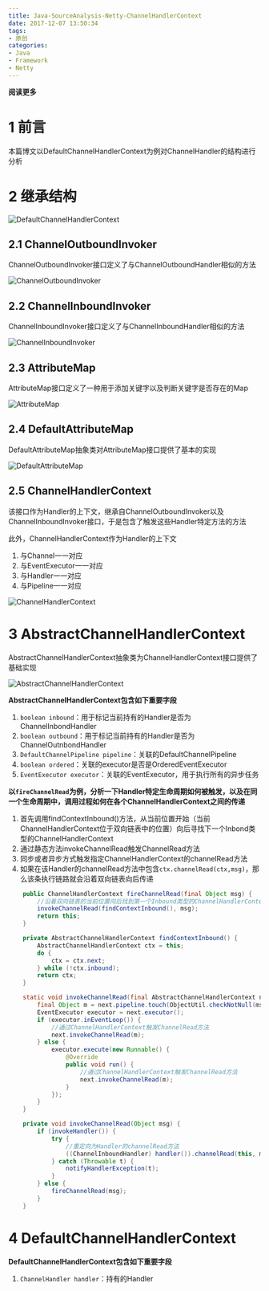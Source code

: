 ```yaml
---
title: Java-SourceAnalysis-Netty-ChannelHandlerContext
date: 2017-12-07 13:50:34
tags: 
- 原创
categories: 
- Java
- Framework
- Netty
---
```


**阅读更多**

<!--more-->

# 1 前言

本篇博文以DefaultChannelHandlerContext为例对ChannelHandler的结构进行分析

# 2 继承结构

![DefaultChannelHandlerContext](/images/Java-SourceAnalysis-Netty-ChannelHandlerContext/DefaultChannelHandlerContext.png)

## 2.1 ChannelOutboundInvoker

ChannelOutboundInvoker接口定义了与ChannelOutboundHandler相似的方法

![ChannelOutboundInvoker](/images/Java-SourceAnalysis-Netty-ChannelPipeline/ChannelOutboundInvoker.png)

## 2.2 ChannelInboundInvoker

ChannelInboundInvoker接口定义了与ChannelInboundHandler相似的方法

![ChannelInboundInvoker](/images/Java-SourceAnalysis-Netty-ChannelPipeline/ChannelInboundInvoker.png)

## 2.3 AttributeMap

AttributeMap接口定义了一种用于添加关键字以及判断关键字是否存在的Map

![AttributeMap](/images/Java-SourceAnalysis-Netty-Channel/AttributeMap.png)

## 2.4 DefaultAttributeMap

DefaultAttributeMap抽象类对AttributeMap接口提供了基本的实现

![DefaultAttributeMap](/images/Java-SourceAnalysis-Netty-Channel/DefaultAttributeMap.png)

## 2.5 ChannelHandlerContext

该接口作为Handler的上下文，继承自ChannelOutboundInvoker以及ChannelInboundInvoker接口，于是包含了触发这些Handler特定方法的方法

此外，ChannelHandlerContext作为Handler的上下文

1. 与Channel一一对应
1. 与EventExecutor一一对应
1. 与Handler一一对应
1. 与Pipeline一一对应

![ChannelHandlerContext](/images/Java-SourceAnalysis-Netty-ChannelHandlerContext/ChannelHandlerContext.png)

# 3 AbstractChannelHandlerContext

AbstractChannelHandlerContext抽象类为ChannelHandlerContext接口提供了基础实现

![AbstractChannelHandlerContext](/images/Java-SourceAnalysis-Netty-ChannelHandlerContext/AbstractChannelHandlerContext.png)

**AbstractChannelHandlerContext包含如下重要字段**

1. `boolean inbound`：用于标记当前持有的Handler是否为ChannelInbondHandler
1. `boolean outbound`：用于标记当前持有的Handler是否为ChannelOutnbondHandler
1. `DefaultChannelPipeline pipeline`：关联的DefaultChannelPipeline
1. `boolean ordered`：关联的executor是否是OrderedEventExecutor
1. `EventExecutor executor`：关联的EventExecutor，用于执行所有的异步任务

**以`fireChannelRead`为例，分析一下Handler特定生命周期如何被触发，以及在同一个生命周期中，调用过程如何在各个ChannelHandlerContext之间的传递**

1. 首先调用findContextInbound()方法，从当前位置开始（当前ChannelHandlerContext位于双向链表中的位置）向后寻找下一个Inbond类型的ChannelHandlerContext
1. 通过静态方法invokeChannelRead触发ChannelRead方法
1. 同步或者异步方式触发指定ChannelHandlerContext的channelRead方法
1. 如果在该Handler的channelRead方法中包含`ctx.channelRead(ctx,msg)`，那么该条执行链路就会沿着双向链表向后传递

```java
    public ChannelHandlerContext fireChannelRead(final Object msg) {
        //沿着双向链表的当前位置向后找到第一个Inbound类型的ChannelHandlerContext
        invokeChannelRead(findContextInbound(), msg);
        return this;
    }

    private AbstractChannelHandlerContext findContextInbound() {
        AbstractChannelHandlerContext ctx = this;
        do {
            ctx = ctx.next;
        } while (!ctx.inbound);
        return ctx;
    }

    static void invokeChannelRead(final AbstractChannelHandlerContext next, Object msg) {
        final Object m = next.pipeline.touch(ObjectUtil.checkNotNull(msg, "msg"), next);
        EventExecutor executor = next.executor();
        if (executor.inEventLoop()) {
            //通过ChannelHandlerContext触发ChannelRead方法
            next.invokeChannelRead(m);
        } else {
            executor.execute(new Runnable() {
                @Override
                public void run() {
                    //通过ChannelHandlerContext触发ChannelRead方法
                    next.invokeChannelRead(m);
                }
            });
        }
    }

    private void invokeChannelRead(Object msg) {
        if (invokeHandler()) {
            try {
                //重定向为Handler的channelRead方法
                ((ChannelInboundHandler) handler()).channelRead(this, msg);
            } catch (Throwable t) {
                notifyHandlerException(t);
            }
        } else {
            fireChannelRead(msg);
        }
    }
```

# 4 DefaultChannelHandlerContext

**DefaultChannelHandlerContext包含如下重要字段**

1. `ChannelHandler handler`：持有的Handler
